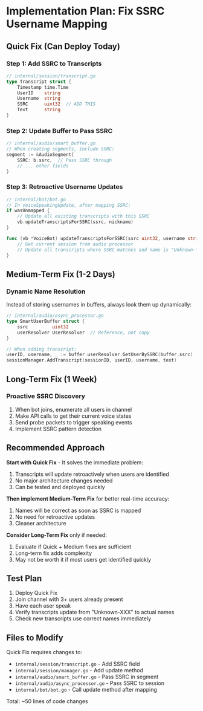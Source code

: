 # Implementation Plan: Fix SSRC Username Mapping

## Quick Fix (Can Deploy Today)

### Step 1: Add SSRC to Transcripts
```go
// internal/session/transcript.go
type Transcript struct {
    Timestamp time.Time
    UserID    string
    Username  string
    SSRC      uint32  // ADD THIS
    Text      string
}
```

### Step 2: Update Buffer to Pass SSRC
```go
// internal/audio/smart_buffer.go
// When creating segments, include SSRC:
segment := &AudioSegment{
    SSRC: b.ssrc,  // Pass SSRC through
    // ... other fields
}
```

### Step 3: Retroactive Username Updates
```go
// internal/bot/bot.go
// In voiceSpeakingUpdate, after mapping SSRC:
if wasUnmapped {
    // Update all existing transcripts with this SSRC
    vb.updateTranscriptsForSSRC(ssrc, nickname)
}

func (vb *VoiceBot) updateTranscriptsForSSRC(ssrc uint32, username string) {
    // Get current session from audio processor
    // Update all transcripts where SSRC matches and name is "Unknown-*"
}
```

## Medium-Term Fix (1-2 Days)

### Dynamic Name Resolution
Instead of storing usernames in buffers, always look them up dynamically:

```go
// internal/audio/async_processor.go
type SmartUserBuffer struct {
    ssrc         uint32
    userResolver UserResolver  // Reference, not copy
}

// When adding transcript:
userID, username, _ := buffer.userResolver.GetUserBySSRC(buffer.ssrc)
sessionManager.AddTranscript(sessionID, userID, username, text)
```

## Long-Term Fix (1 Week)

### Proactive SSRC Discovery
1. When bot joins, enumerate all users in channel
2. Make API calls to get their current voice states
3. Send probe packets to trigger speaking events
4. Implement SSRC pattern detection

## Recommended Approach

**Start with Quick Fix** - It solves the immediate problem:
1. Transcripts will update retroactively when users are identified
2. No major architecture changes needed
3. Can be tested and deployed quickly

**Then implement Medium-Term Fix** for better real-time accuracy:
1. Names will be correct as soon as SSRC is mapped
2. No need for retroactive updates
3. Cleaner architecture

**Consider Long-Term Fix** only if needed:
1. Evaluate if Quick + Medium fixes are sufficient
2. Long-term fix adds complexity
3. May not be worth it if most users get identified quickly

## Test Plan

1. Deploy Quick Fix
2. Join channel with 3+ users already present
3. Have each user speak
4. Verify transcripts update from "Unknown-XXX" to actual names
5. Check new transcripts use correct names immediately

## Files to Modify

Quick Fix requires changes to:
- `internal/session/transcript.go` - Add SSRC field
- `internal/session/manager.go` - Add update method
- `internal/audio/smart_buffer.go` - Pass SSRC in segment
- `internal/audio/async_processor.go` - Pass SSRC to session
- `internal/bot/bot.go` - Call update method after mapping

Total: ~50 lines of code changes